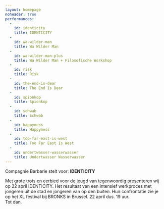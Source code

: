 ```yaml
---
layout: homepage
noheader: true
performances:
  -
    id: identicity
    title: IDENTICITY
  -
    id: wa-wilder-man
    title: Wa Wilder Man
  -
    id: wa-wilder-man-plus
    title: Wa Wilder Man + Filosofische Workshop
  -
    id: risk
    title: Risk
  -
    id: the-end-is-dear
    title: The End Is Dear
  -
    id: spionkop
    title: Spionkop
  -
    id: schwab
    title: Schwab
  -
    id: happymess
    title: Happymess
  -
    id: too-far-east-is-west
    title: Too Far East Is West
  -
    id: undertwasser-wasserwasser
    title: Undertwasser Wasserwasser
---
```


Compagnie Barbarie stelt voor: <strong>IDENTICITY </strong>

Met grote trots en eerbied voor de jeugd van tegenwoordig presenteren wij op 22 april IDENTICITY. Het resultaat van een intensief werkproces met jongeren uit de stad en jongeren van op den buiten. Hun confrontatie zie je op het XL festival bij BRONKS in Brussel. 22 april dus. 19 uur.<br>
Tot dan.<br>

